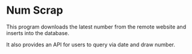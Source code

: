 # Num Scrap

This program downloads the latest number from the remote website and inserts into the database.

It also provides an API for users to query via date and draw number.